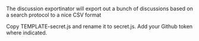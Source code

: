 The discussion exportinator will export out a bunch of discussions based on a search protocol to a nice CSV format

Copy TEMPLATE-secret.js and rename it to secret.js. Add your Github token where indicated.